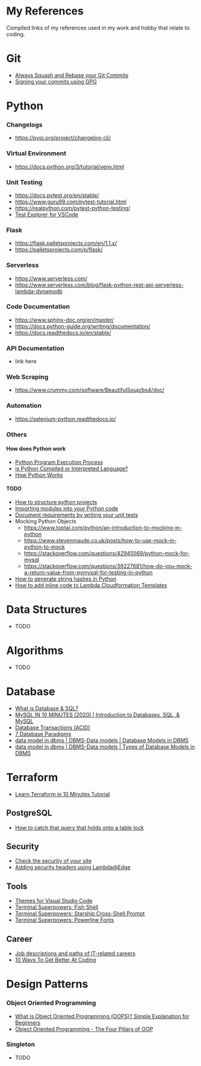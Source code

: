 # My References
Compiled links of my references used in my work and hobby that relate to coding.

# Git
- [Always Squash and Rebase your Git Commits](https://blog.carbonfive.com/2017/08/28/always-squash-and-rebase-your-git-commits/)
- [Signing your commits using GPG](https://help.github.com/en/articles/managing-commit-signature-verification)


# Python
### Changelogs
- https://pypi.org/project/changelog-cli/

### Virtual Environment
- https://docs.python.org/3/tutorial/venv.html

### Unit Testing
- https://docs.pytest.org/en/stable/
- https://www.guru99.com/pytest-tutorial.html
- https://realpython.com/pytest-python-testing/
- [Test Explorer for VSCode](https://code.visualstudio.com/docs/python/testing)

### Flask
- https://flask.palletsprojects.com/en/1.1.x/
- https://palletsprojects.com/p/flask/

### Serverless
- https://www.serverless.com/
- https://www.serverless.com/blog/flask-python-rest-api-serverless-lambda-dynamodb

### Code Documentation
- https://www.sphinx-doc.org/en/master/
- https://docs.python-guide.org/writing/documentation/
- https://docs.readthedocs.io/en/stable/

### API Documentation
- link here

### Web Scraping
- https://www.crummy.com/software/BeautifulSoup/bs4/doc/

### Automation
- https://selenium-python.readthedocs.io/

### Others
#### How does Python work
- [Python Program Execution Process](https://www.youtube.com/watch?v=AisW8ZhqUuc)
- [is Python Compiled or Interpreted Language?](https://www.youtube.com/watch?v=0BhSWyDEDC4)
- [How Python Works](https://www.youtube.com/watch?v=-ZPg5lJCln8)

#### TODO
- [How to structure python projects](https://docs.python-guide.org/writing/structure/)
- [Importing modules into your Python code](https://stackoverflow.com/questions/714063/importing-modules-from-parent-folder)
- [Document requirements by writing your unit tests](https://docs.pytest.org/en/latest/)
- Mocking Python Objects
  - https://www.toptal.com/python/an-introduction-to-mocking-in-python
  - https://www.stevenmaude.co.uk/posts/how-to-use-mock-in-python-to-mock
  - https://stackoverflow.com/questions/42945569/python-mock-for-mysql
  - https://stackoverflow.com/questions/39227681/how-do-you-mock-a-return-value-from-pymysql-for-testing-in-python
- [How to generate string hashes in Python](https://www.pythoncentral.io/hashing-strings-with-python/)
- [How to add inline code to Lambda Cloudformation Templates](https://stackoverflow.com/a/54877663/7166760)

# Data Structures
- TODO

# Algorithms
- TODO

# Database
- [What is Database & SQL?](https://www.youtube.com/watch?v=FR4QIeZaPeM)
- [MySQL IN 10 MINUTES (2020) | Introduction to Databases, SQL, & MySQL](https://www.youtube.com/watch?v=2bW3HuaAUcY)
- [Database Transactions (ACID)](https://www.youtube.com/watch?v=5Pia4UFuMKo)
- [7 Database Paradigms](https://www.youtube.com/watch?v=W2Z7fbCLSTw)
- [data model in dbms | DBMS-Data models | Database Models in DBMS](https://www.youtube.com/watch?v=9lucCvD1Ppc)
- [data model in dbms | DBMS-Data models | Types of Database Models in DBMS](https://www.youtube.com/watch?v=OQanW4NVksY)

# Terraform
- [Learn Terraform in 10 Minutes Tutorial](https://www.youtube.com/watch?v=UleogrJkZn0)

## PostgreSQL
- [How to catch that query that holds onto a table lock](https://hackernoon.com/postgres-idle-queries-and-pg-locks-216b207c3e39)

## Security
- [Check the security of your site](https://securityheaders.com)
- [Adding security headers using Lambda@Edge](https://aws.amazon.com/blogs/networking-and-content-delivery/adding-http-security-headers-using-lambdaedge-and-amazon-cloudfront/)


## Tools
- [Themes for Visual Studio Code](https://vscodethemes.com)
- [Terminal Superpowers: Fish Shell](https://fishshell.com/)
- [Terminal Superpowers: Starship Cross-Shell Prompt](https://starship.rs/)
- [Terminal Superpowers: Powerline Fonts](https://github.com/powerline/fonts)


## Career
- [Job descriptions and paths of IT-related careers](https://www.cyberdegrees.org)
- [10 Ways To Get Better At Coding](https://www.youtube.com/watch?v=GGSmywkXKOE)

# Design Patterns
### Object Oriented Programming
- [What is Object Oriented Programming (OOPS)? Simple Explanation for Beginners](https://www.youtube.com/watch?v=xoL6WvCARJY)
- [Object Oriented Programming - The Four Pillars of OOP](https://www.youtube.com/watch?v=1ONhXmQuWP8)

### Singleton
- TODO
